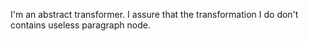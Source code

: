 I'm an abstract transformer. I assure that the transformation I do don't contains useless paragraph node.
